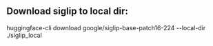 ## Download siglip to local dir:
huggingface-cli download google/siglip-base-patch16-224 --local-dir ./siglip_local

## 
